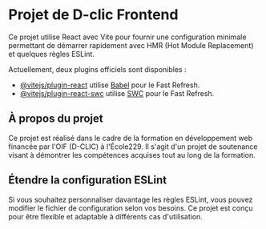 # Projet de D-clic Frontend

Ce projet utilise React avec Vite pour fournir une configuration minimale permettant de démarrer rapidement avec HMR (Hot Module Replacement) et quelques règles ESLint.

Actuellement, deux plugins officiels sont disponibles :

- [@vitejs/plugin-react](https://github.com/vitejs/vite-plugin-react/blob/main/packages/plugin-react) utilise [Babel](https://babeljs.io/) pour le Fast Refresh.
- [@vitejs/plugin-react-swc](https://github.com/vitejs/vite-plugin-react/blob/main/packages/plugin-react-swc) utilise [SWC](https://swc.rs/) pour le Fast Refresh.

## À propos du projet

Ce projet est réalisé dans le cadre de la formation en développement web financée par l'OIF (D-CLIC) à l'École229. Il s'agit d'un projet de soutenance visant à démontrer les compétences acquises tout au long de la formation.

## Étendre la configuration ESLint

Si vous souhaitez personnaliser davantage les règles ESLint, vous pouvez modifier le fichier de configuration selon vos besoins. Ce projet est conçu pour être flexible et adaptable à différents cas d'utilisation.
